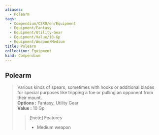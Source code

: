 ```yaml
---
aliases:
  - Polearm
tags:
  - Compendium/CSRD/en/Equipment
  - Equipment/Fantasy
  - Equipment/Utility-Gear
  - Equipment/Value/10-Gp
  - Equipment/Weapon/Medium
title: Polearm
collection: Equipment
kind: Compendium
---
```

## Polearm  
  
>Various kinds of spears, sometimes with hooks or additional blades for special purposes like tripping a foe or pulling an opponent from their mount.  
> **Options :** Fantasy, Utility Gear  
> **Value :** 10 Gp  
>>[!note] Features  
>> - Medium weapon